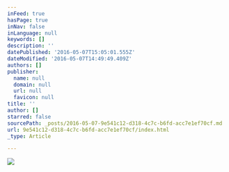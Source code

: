 ```yaml
---
inFeed: true
hasPage: true
inNav: false
inLanguage: null
keywords: []
description: ''
datePublished: '2016-05-07T15:05:01.555Z'
dateModified: '2016-05-07T14:49:49.409Z'
authors: []
publisher:
  name: null
  domain: null
  url: null
  favicon: null
title: ''
author: []
starred: false
sourcePath: _posts/2016-05-07-9e541c12-d318-4c7c-b6fd-acc7e1ef70cf.md
url: 9e541c12-d318-4c7c-b6fd-acc7e1ef70cf/index.html
_type: Article

---
```

![](https://the-grid-user-content.s3-us-west-2.amazonaws.com/022964d3-1fb2-4769-a89e-df2932fdb5ad.jpg)